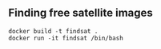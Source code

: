 ## Finding  free satellite images

```
docker build -t findsat .
docker run -it findsat /bin/bash
```